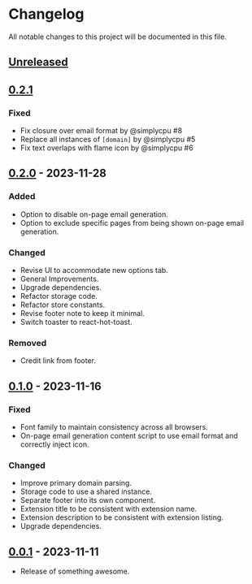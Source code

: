 # Changelog

All notable changes to this project will be documented in this file.

## [Unreleased]

## [0.2.1]

### Fixed

- Fix closure over email format by @simplycpu #8
- Replace all instances of `[domain]` by @simplycpu #5
- Fix text overlaps with flame icon by @simplycpu #6

## [0.2.0] - 2023-11-28

### Added

- Option to disable on-page email generation.
- Option to exclude specific pages from being shown on-page email generation.

### Changed

- Revise UI to accommodate new options tab.
- General Improvements.
- Upgrade dependencies.
- Refactor storage code.
- Refactor store constants.
- Revise footer note to keep it minimal.
- Switch toaster to react-hot-toast.

### Removed

- Credit link from footer.

## [0.1.0] - 2023-11-16

### Fixed

- Font family to maintain consistency across all browsers.
- On-page email generation content script to use email format and correctly inject icon.

### Changed

- Improve primary domain parsing.
- Storage code to use a shared instance.
- Separate footer into its own component.
- Extension title to be consistent with extension name.
- Extension description to be consistent with extension listing.
- Upgrade dependencies.

## [0.0.1] - 2023-11-11

- Release of something awesome.

[unreleased]: https://github.com/irazasyed/email-masker/compare/0.2.1...HEAD
[0.2.1]: https://github.com/irazasyed/email-masker/compare/0.2.0...0.2.1
[0.2.0]: https://github.com/irazasyed/email-masker/compare/0.1.0...0.2.0
[0.1.0]: https://github.com/irazasyed/email-masker/compare/0.0.1...0.1.0
[0.0.1]: https://github.com/irazasyed/email-masker/releases/tag/0.0.1
